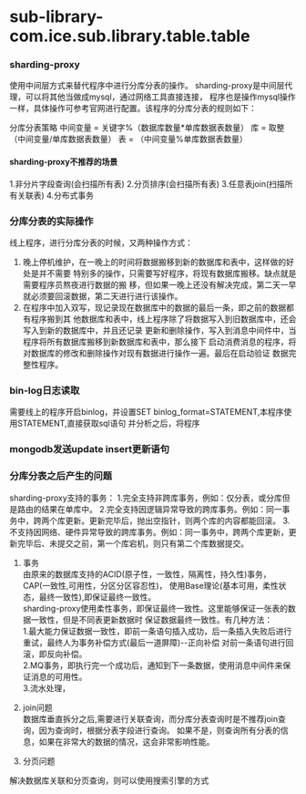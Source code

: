 # sub-library-com.ice.sub.library.table.table

### sharding-proxy
使用中间层方式来替代程序中进行分库分表的操作。
sharding-proxy是中间层代理，可以将其他当做成mysql，通过网络工具直接连接，
程序也是操作mysql操作一样，具体操作可参考官网进行配置。该程序的分库分表的规则如下：

分库分表策略
中间变量 = 关键字%（数据库数量*单库数据表数量）
库 = 取整（中间变量/单库数据表数量）
表 = （中间变量%单库数据表数量）
#### sharding-proxy不推荐的场景
1.非分片字段查询(会扫描所有表)
2.分页排序(会扫描所有表)
3.任意表join(扫描所有关联表)
4.分布式事务

### 分库分表的实际操作
线上程序，进行分库分表的时候，又两种操作方式：  
1. 晚上停机维护，在一晚上的时间将数据搬移到新的数据库和表中，这样做的好处是并不需要
特别多的操作，只需要写好程序，将现有数据库搬移。缺点就是需要程序员熬夜进行数据的搬
移，但如果一晚上还没有解决完成，第二天一早就必须要回滚数据，第二天进行进行该操作。
2. 在程序中加入双写，现记录现在数据库中的数据的最后一条，即之前的数据都有程序搬到其
他数据库和表中，线上程序除了将数据写入到旧数据库中，还会写入到新的数据库中，并且还记录
更新和删除操作，写入到消息中间件中，当程序将所有数据库搬移到新数据库和表中，那么接下
启动消费消息的程序，将对数据库的修改和删除操作对现有数据进行操作一遍。最后在启动验证
数据完整性程序。

### bin-log日志读取
需要线上的程序开启binlog，并设置SET binlog_format=STATEMENT,本程序使用STATEMENT,直接获取sql语句
并分析之后，将程序


### mongodb发送update insert更新语句




### 分库分表之后产生的问题
sharding-proxy支持的事务：
1.完全支持非跨库事务，例如：仅分表，或分库但是路由的结果在单库中。
2.完全支持因逻辑异常导致的跨库事务。例如：同一事务中，跨两个库更新。更新完毕后，抛出空指针，则两个库的内容都能回滚。
3.不支持因网络、硬件异常导致的跨库事务。例如：同一事务中，跨两个库更新，更新完毕后、未提交之前，第一个库宕机，则只有第二个库数据提交。

1. 事务  
由原来的数据库支持的ACID(原子性，一致性，隔离性，持久性)事务，CAP(一致性,可用性，分区分区容忍性)，
使用Base理论(基本可用，柔性状态，最终一致性),即保证最终一致性。  
sharding-proxy使用柔性事务，即保证最终一致性。这里能够保证一张表的数据一致性，但是不同表更新数据时
保证数据最终一致性。有几种方法：  
1.最大能力保证数据一致性，即前一条语句插入成功，后一条插入失败后进行重试，最终人为事务补偿方式(最后一道屏障)--正向补偿
对前一条语句进行回滚，即反向补偿。  
2.MQ事务，即执行完一个成功后，通知到下一条数据，使用消息中间件来保证消息的可用性。  
3.流水处理，

2. join问题  
数据库垂直拆分之后,需要进行关联查询，而分库分表查询时是不推荐join查询，因为查询时，根据分表字段进行查询。
如果不是，则查询所有分表的信息，如果在非常大的数据的情况，这会非常影响性能。
3. 分页问题

解决数据库关联和分页查询，则可以使用搜索引擎的方式






